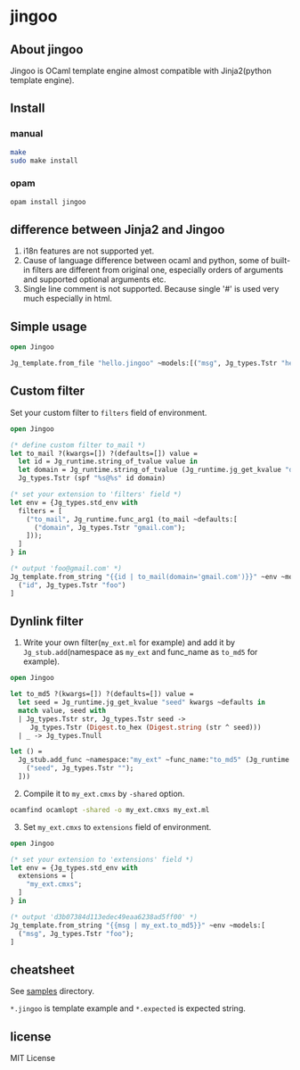 # jingoo

## About jingoo

Jingoo is OCaml template engine almost compatible with Jinja2(python template engine).

## Install

### manual

```bash
make
sudo make install
```
### opam

```bash
opam install jingoo
```

## difference between Jinja2 and Jingoo

1. i18n features are not supported yet.
2. Cause of language difference between ocaml and python,
   some of built-in filters are different from original one,
   especially orders of arguments and supported optional arguments etc.
3. Single line comment is not supported. Because single '#' is used very much especially in html.

## Simple usage

```ocaml
open Jingoo

Jg_template.from_file "hello.jingoo" ~models:[("msg", Jg_types.Tstr "hello, world!")]
```

## Custom filter

Set your custom filter to `filters` field of environment.

```ocaml
open Jingoo

(* define custom filter to_mail *)
let to_mail ?(kwargs=[]) ?(defaults=[]) value =
  let id = Jg_runtime.string_of_tvalue value in
  let domain = Jg_runtime.string_of_tvalue (Jg_runtime.jg_get_kvalue "domain" kwargs ~defaults) in
  Jg_types.Tstr (spf "%s@%s" id domain)

(* set your extension to 'filters' field *)
let env = {Jg_types.std_env with
  filters = [
    ("to_mail", Jg_runtime.func_arg1 (to_mail ~defaults:[
      ("domain", Jg_types.Tstr "gmail.com");
    ]));
  ]
} in

(* output 'foo@gmail.com' *)
Jg_template.from_string "{{id | to_mail(domain='gmail.com')}}" ~env ~models:[
  ("id", Jg_types.Tstr "foo")
]
```

## Dynlink filter

1. Write your own filter(`my_ext.ml` for example) and add it by `Jg_stub.add`(namespace as `my_ext` and func_name as `to_md5` for example).

```ocaml
open Jingoo

let to_md5 ?(kwargs=[]) ?(defaults=[]) value =
  let seed = Jg_runtime.jg_get_kvalue "seed" kwargs ~defaults in
  match value, seed with
  | Jg_types.Tstr str, Jg_types.Tstr seed ->
     Jg_types.Tstr (Digest.to_hex (Digest.string (str ^ seed)))
  | _ -> Jg_types.Tnull

let () =
  Jg_stub.add_func ~namespace:"my_ext" ~func_name:"to_md5" (Jg_runtime.func_arg1 (to_md5 ~defaults:[
    ("seed", Jg_types.Tstr "");
  ]))
```

2. Compile it to `my_ext.cmxs` by `-shared` option.

```bash
ocamfind ocamlopt -shared -o my_ext.cmxs my_ext.ml
```

3. Set `my_ext.cmxs` to `extensions` field of environment.

```ocaml
open Jingoo

(* set your extension to 'extensions' field *)
let env = {Jg_types.std_env with
  extensions = [
    "my_ext.cmxs";
  ]
} in

(* output 'd3b07384d113edec49eaa6238ad5ff00' *)
Jg_template.from_string "{{msg | my_ext.to_md5}}" ~env ~models:[
  ("msg", Jg_types.Tstr "foo");
]
```

## cheatsheet

See [samples](https://github.com/tategakibunko/jingoo/blob/master/samples) directory.

`*.jingoo` is template example and `*.expected` is expected string.


## license

MIT License
